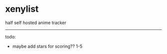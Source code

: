 # xenylist
half self hosted anime tracker

________________

todo:
- maybe add stars for scoring?? 1-5


